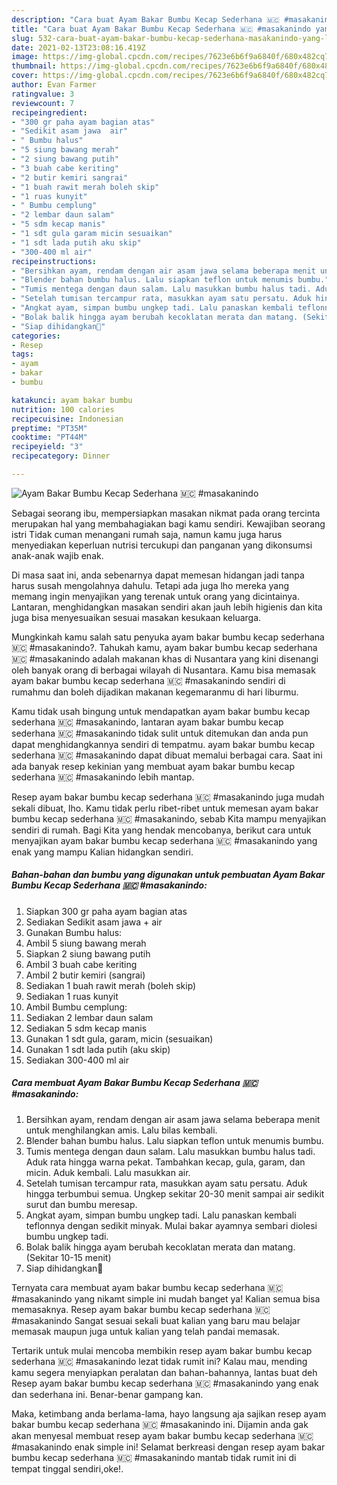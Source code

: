 ```yaml
---
description: "Cara buat Ayam Bakar Bumbu Kecap Sederhana 🇲🇨 #masakanindo yang lezat dan Mudah Dibuat"
title: "Cara buat Ayam Bakar Bumbu Kecap Sederhana 🇲🇨 #masakanindo yang lezat dan Mudah Dibuat"
slug: 532-cara-buat-ayam-bakar-bumbu-kecap-sederhana-masakanindo-yang-lezat-dan-mudah-dibuat
date: 2021-02-13T23:08:16.419Z
image: https://img-global.cpcdn.com/recipes/7623e6b6f9a6840f/680x482cq70/ayam-bakar-bumbu-kecap-sederhana-🇲🇨-masakanindo-foto-resep-utama.jpg
thumbnail: https://img-global.cpcdn.com/recipes/7623e6b6f9a6840f/680x482cq70/ayam-bakar-bumbu-kecap-sederhana-🇲🇨-masakanindo-foto-resep-utama.jpg
cover: https://img-global.cpcdn.com/recipes/7623e6b6f9a6840f/680x482cq70/ayam-bakar-bumbu-kecap-sederhana-🇲🇨-masakanindo-foto-resep-utama.jpg
author: Evan Farmer
ratingvalue: 3
reviewcount: 7
recipeingredient:
- "300 gr paha ayam bagian atas"
- "Sedikit asam jawa  air"
- " Bumbu halus"
- "5 siung bawang merah"
- "2 siung bawang putih"
- "3 buah cabe keriting"
- "2 butir kemiri sangrai"
- "1 buah rawit merah boleh skip"
- "1 ruas kunyit"
- " Bumbu cemplung"
- "2 lembar daun salam"
- "5 sdm kecap manis"
- "1 sdt gula garam micin sesuaikan"
- "1 sdt lada putih aku skip"
- "300-400 ml air"
recipeinstructions:
- "Bersihkan ayam, rendam dengan air asam jawa selama beberapa menit untuk menghilangkan amis. Lalu bilas kembali."
- "Blender bahan bumbu halus. Lalu siapkan teflon untuk menumis bumbu."
- "Tumis mentega dengan daun salam. Lalu masukkan bumbu halus tadi. Aduk rata hingga warna pekat. Tambahkan kecap, gula, garam, dan micin. Aduk kembali. Lalu masukkan air."
- "Setelah tumisan tercampur rata, masukkan ayam satu persatu. Aduk hingga terbumbui semua. Ungkep sekitar 20-30 menit sampai air sedikit surut dan bumbu meresap."
- "Angkat ayam, simpan bumbu ungkep tadi. Lalu panaskan kembali teflonnya dengan sedikit minyak. Mulai bakar ayamnya sembari diolesi bumbu ungkep tadi."
- "Bolak balik hingga ayam berubah kecoklatan merata dan matang. (Sekitar 10-15 menit)"
- "Siap dihidangkan🥰"
categories:
- Resep
tags:
- ayam
- bakar
- bumbu

katakunci: ayam bakar bumbu 
nutrition: 100 calories
recipecuisine: Indonesian
preptime: "PT35M"
cooktime: "PT44M"
recipeyield: "3"
recipecategory: Dinner

---
```



![Ayam Bakar Bumbu Kecap Sederhana 🇲🇨 #masakanindo](https://img-global.cpcdn.com/recipes/7623e6b6f9a6840f/680x482cq70/ayam-bakar-bumbu-kecap-sederhana-🇲🇨-masakanindo-foto-resep-utama.jpg)

Sebagai seorang ibu, mempersiapkan masakan nikmat pada orang tercinta merupakan hal yang membahagiakan bagi kamu sendiri. Kewajiban seorang istri Tidak cuman menangani rumah saja, namun kamu juga harus menyediakan keperluan nutrisi tercukupi dan panganan yang dikonsumsi anak-anak wajib enak.

Di masa  saat ini, anda sebenarnya dapat memesan hidangan jadi tanpa harus susah mengolahnya dahulu. Tetapi ada juga lho mereka yang memang ingin menyajikan yang terenak untuk orang yang dicintainya. Lantaran, menghidangkan masakan sendiri akan jauh lebih higienis dan kita juga bisa menyesuaikan sesuai masakan kesukaan keluarga. 



Mungkinkah kamu salah satu penyuka ayam bakar bumbu kecap sederhana 🇲🇨 #masakanindo?. Tahukah kamu, ayam bakar bumbu kecap sederhana 🇲🇨 #masakanindo adalah makanan khas di Nusantara yang kini disenangi oleh banyak orang di berbagai wilayah di Nusantara. Kamu bisa memasak ayam bakar bumbu kecap sederhana 🇲🇨 #masakanindo sendiri di rumahmu dan boleh dijadikan makanan kegemaranmu di hari liburmu.

Kamu tidak usah bingung untuk mendapatkan ayam bakar bumbu kecap sederhana 🇲🇨 #masakanindo, lantaran ayam bakar bumbu kecap sederhana 🇲🇨 #masakanindo tidak sulit untuk ditemukan dan anda pun dapat menghidangkannya sendiri di tempatmu. ayam bakar bumbu kecap sederhana 🇲🇨 #masakanindo dapat dibuat memalui berbagai cara. Saat ini ada banyak resep kekinian yang membuat ayam bakar bumbu kecap sederhana 🇲🇨 #masakanindo lebih mantap.

Resep ayam bakar bumbu kecap sederhana 🇲🇨 #masakanindo juga mudah sekali dibuat, lho. Kamu tidak perlu ribet-ribet untuk memesan ayam bakar bumbu kecap sederhana 🇲🇨 #masakanindo, sebab Kita mampu menyajikan sendiri di rumah. Bagi Kita yang hendak mencobanya, berikut cara untuk menyajikan ayam bakar bumbu kecap sederhana 🇲🇨 #masakanindo yang enak yang mampu Kalian hidangkan sendiri.

<!--inarticleads1-->

##### Bahan-bahan dan bumbu yang digunakan untuk pembuatan Ayam Bakar Bumbu Kecap Sederhana 🇲🇨 #masakanindo:

1. Siapkan 300 gr paha ayam bagian atas
1. Sediakan Sedikit asam jawa + air
1. Gunakan  Bumbu halus:
1. Ambil 5 siung bawang merah
1. Siapkan 2 siung bawang putih
1. Ambil 3 buah cabe keriting
1. Ambil 2 butir kemiri (sangrai)
1. Sediakan 1 buah rawit merah (boleh skip)
1. Sediakan 1 ruas kunyit
1. Ambil  Bumbu cemplung:
1. Sediakan 2 lembar daun salam
1. Sediakan 5 sdm kecap manis
1. Gunakan 1 sdt gula, garam, micin (sesuaikan)
1. Gunakan 1 sdt lada putih (aku skip)
1. Sediakan 300-400 ml air




<!--inarticleads2-->

##### Cara membuat Ayam Bakar Bumbu Kecap Sederhana 🇲🇨 #masakanindo:

1. Bersihkan ayam, rendam dengan air asam jawa selama beberapa menit untuk menghilangkan amis. Lalu bilas kembali.
1. Blender bahan bumbu halus. Lalu siapkan teflon untuk menumis bumbu.
1. Tumis mentega dengan daun salam. Lalu masukkan bumbu halus tadi. Aduk rata hingga warna pekat. Tambahkan kecap, gula, garam, dan micin. Aduk kembali. Lalu masukkan air.
1. Setelah tumisan tercampur rata, masukkan ayam satu persatu. Aduk hingga terbumbui semua. Ungkep sekitar 20-30 menit sampai air sedikit surut dan bumbu meresap.
1. Angkat ayam, simpan bumbu ungkep tadi. Lalu panaskan kembali teflonnya dengan sedikit minyak. Mulai bakar ayamnya sembari diolesi bumbu ungkep tadi.
1. Bolak balik hingga ayam berubah kecoklatan merata dan matang. (Sekitar 10-15 menit)
1. Siap dihidangkan🥰




Ternyata cara membuat ayam bakar bumbu kecap sederhana 🇲🇨 #masakanindo yang nikamt simple ini mudah banget ya! Kalian semua bisa memasaknya. Resep ayam bakar bumbu kecap sederhana 🇲🇨 #masakanindo Sangat sesuai sekali buat kalian yang baru mau belajar memasak maupun juga untuk kalian yang telah pandai memasak.

Tertarik untuk mulai mencoba membikin resep ayam bakar bumbu kecap sederhana 🇲🇨 #masakanindo lezat tidak rumit ini? Kalau mau, mending kamu segera menyiapkan peralatan dan bahan-bahannya, lantas buat deh Resep ayam bakar bumbu kecap sederhana 🇲🇨 #masakanindo yang enak dan sederhana ini. Benar-benar gampang kan. 

Maka, ketimbang anda berlama-lama, hayo langsung aja sajikan resep ayam bakar bumbu kecap sederhana 🇲🇨 #masakanindo ini. Dijamin anda gak akan menyesal membuat resep ayam bakar bumbu kecap sederhana 🇲🇨 #masakanindo enak simple ini! Selamat berkreasi dengan resep ayam bakar bumbu kecap sederhana 🇲🇨 #masakanindo mantab tidak rumit ini di tempat tinggal sendiri,oke!.

